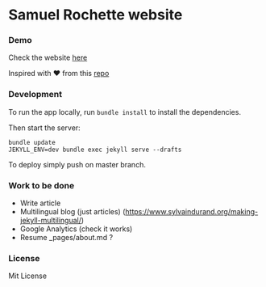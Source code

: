 # Samuel Rochette website

### Demo

Check the website [here](https://saxamos.github.io/)

Inspired with ❤ from this [repo](https://github.com/artemsheludko/derrick)

### Development

To run the app locally, run `bundle install` to install the dependencies.

Then start the server:
```
bundle update
JEKYLL_ENV=dev bundle exec jekyll serve --drafts
```

To deploy simply push on master branch.

### Work to be done

* Write article
* Multilingual blog (just articles) (https://www.sylvaindurand.org/making-jekyll-multilingual/)
* Google Analytics (check it works)
* Resume _pages/about.md ?

### License

Mit License
